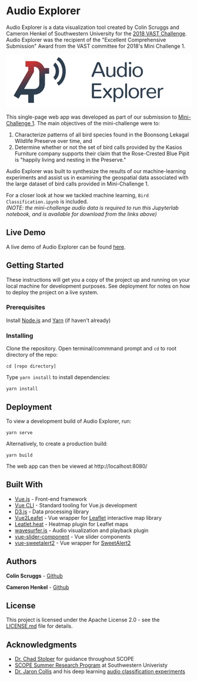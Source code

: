 
# Audio Explorer 


Audio Explorer is a data visualization tool created by Colin Scruggs and Cameron Henkel of Southwestern University for the [2018 VAST Challenge](http://www.vacommunity.org/VAST+Challenge+2018). Audio Explorer was the recipient of the "Excellent Comprehensive Submission" Award from the VAST committee for 2018's Mini Challenge 1.

![logo](public/data/logo_github.png)

This single-page web app was developed as part of our submission to [Mini-Challenge 1](http://www.vacommunity.org/VAST+Challenge+2018+MC1). The main objectives of the mini-challenge were to:  
1) Characterize patterns of all bird species found in the Boonsong Lekagal Wildlife Preserve over time, and   
2) Determine whether or not the set of bird calls provided by the Kasios Furniture company supports their claim that the Rose-Crested Blue Pipit is "happily living and nesting in the Preserve."  

Audio Explorer was built to synthesize the results of our machine-learning experiments and assist us in examining the geospatial data associated with the large dataset of bird calls provided in Mini-Challenge 1. 

For a closer look at how we tackled machine learning, `Bird Classification.ipynb` is included.  
*(NOTE: the mini-challenge audio data is required to run this Jupyterlab notebook, and is available for download from the links above)*

## Live Demo

A live demo of Audio Explorer can be found [here](https://chadstolper.github.io/vast-challenge-2018-mc1/).

## Getting Started

These instructions will get you a copy of the project up and running on your local machine for development purposes. See deployment for notes on how to deploy the project on a live system.

### Prerequisites

Install [Node.js](https://nodejs.org/en/) and [Yarn](https://yarnpkg.com) (if haven't already)

### Installing

Clone the repository. Open terminal/commmand prompt and `cd` to root directory of the repo:
```
cd [repo directory]
```

Type `yarn install` to install dependencies:
```
yarn install
```
## Deployment

To view a development build of Audio Explorer, run:
```
yarn serve
```

Alternatively, to create a production build:
```
yarn build
```

The web app can then be viewed at http://localhost:8080/
## Built With

* [Vue.js](https://vuejs.org/) - Front-end framework
* [Vue CLI](https://cli.vuejs.org/) - Standard tooling for Vue.js development
* [D3.js](https://d3js.org/) - Data processing library
* [Vue2Leafet](https://rometools.github.io/rome/) - Vue wrapper for [Leaflet](https://leafletjs.com/) interactive map library
* [Leatlet.heat](https://github.com/Leaflet/Leaflet.heat) - Heatmap plugin for Leaflet maps
* [wavesurfer.js](https://wavesurfer-js.org/) - Audio visualization and playback plugin
* [vue-slider-component](https://nightcatsama.github.io/vue-slider-component/example/) - Vue slider components
* [vue-sweetalert2](https://github.com/avil13/vue-sweetalert2) - Vue wrapper for [SweetAlert2](https://sweetalert2.github.io/)

## Authors

**Colin Scruggs** - [Github](https://github.com/colinscruggs)

**Cameron Henkel** - [Github](https://github.com/cameron-henkel)

## License

This project is licensed under the Apache License 2.0 - see the [LICENSE.md](LICENSE.md) file for details.

## Acknowledgments

* [Dr. Chad Stolper](https://github.com/chadstolper/) for guidance throughout SCOPE
* [SCOPE Summer Research Program](https://www.southwestern.edu/scope/) at Southwestern Univeristy
* [Dr. Jaron Collis](https://github.com/jaron) and his deep learning [audio classification experiments](https://github.com/jaron/deep-listening)
